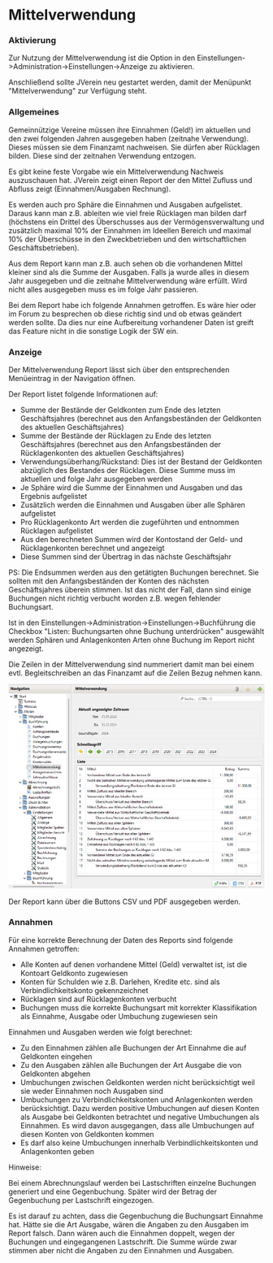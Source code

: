 # Mittelverwendung

### Aktivierung

Zur Nutzung der Mittelverwendung ist die Option in den Einstellungen->Administration->Einstellungen->Anzeige zu aktivieren.

Anschließend sollte JVerein neu gestartet werden, damit der Menüpunkt "Mittelverwendung" zur Verfügung steht.

### Allgemeines

Gemeinnützige Vereine müssen ihre Einnahmen (Geld!) im aktuellen und den zwei folgenden Jahren ausgegeben haben (zeitnahe Verwendung). Dieses müssen sie dem Finanzamt nachweisen. Sie dürfen aber Rücklagen bilden. Diese sind der zeitnahen Verwendung entzogen.

Es gibt keine feste Vorgabe wie ein Mittelverwendung Nachweis auszuschauen hat. JVerein zeigt einen Report der den Mittel Zufluss und Abfluss zeigt (Einnahmen/Ausgaben Rechnung).

Es werden auch pro Sphäre die Einnahmen und Ausgaben aufgelistet. Daraus kann man z.B. ableiten wie viel freie Rücklagen man bilden darf (höchstens ein Drittel des Überschusses aus der Vermögensverwaltung und zusätzlich maximal 10% der Einnahmen im Ideellen Bereich und maximal 10% der Überschüsse in den Zweckbetrieben und den wirtschaftlichen Geschäftsbetrieben).

Aus dem Report kann man z.B. auch sehen ob die vorhandenen Mittel kleiner sind als die Summe der Ausgaben. Falls ja wurde alles in diesem Jahr ausgegeben und die zeitnahe Mittelverwendung wäre erfüllt. Wird nicht alles ausgegeben muss es im folge Jahr passieren.

Bei dem Report habe ich folgende Annahmen getroffen. Es wäre hier oder im Forum zu besprechen ob diese richtig sind und ob etwas geändert werden sollte. Da dies nur eine Aufbereitung vorhandener Daten ist greift das Feature nicht in die sonstige Logik der SW ein.



### Anzeige

Der Mittelverwendung Report lässt sich über den entsprechenden Menüeintrag in der Navigation öffnen.

Der Report listet folgende Informationen auf:
* Summe der Bestände der Geldkonten zum Ende des letzten Geschäftsjahres (berechnet aus den Anfangsbeständen der Geldkonten des aktuellen Geschäftsjahres)
* Summe der Bestände der Rücklagen zu Ende des letzten Geschäftsjahres (berechnet aus den Anfangsbeständen der Rücklagenkonten  des aktuellen Geschäftsjahres)
* Verwendungsüberhang/Rückstand: Dies ist der Bestand der Geldkonten abzüglich des Bestandes der Rücklagen. Diese Summe muss im aktuellen und folge Jahr ausgegeben werden
* Je Sphäre wird die Summe der Einnahmen und Ausgaben und das Ergebnis aufgelistet
* Zusätzlich werden die Einnahmen und Ausgaben über alle Sphären aufgelistet
* Pro Rücklagenkonto Art werden die zugeführten und entnommen Rücklagen aufgelistet
* Aus den berechneten Summen wird der Kontostand der Geld- und Rücklagenkonten berechnet und angezeigt
* Diese Summen sind der Übertrag in das nächste Geschäftsjahr

PS: Die Endsummen werden aus den getätigten Buchungen berechnet. Sie sollten mit den Anfangsbeständen der Konten des nächsten Geschäftsjahres überein stimmen. Ist das nicht der Fall, dann sind einige Buchungen nicht richtig verbucht worden z.B. wegen fehlender Buchungsart.

Ist in den Einstellungen->Administration->Einstellungen->Buchführung die Checkbox "Listen: Buchungsarten ohne Buchung unterdrücken" ausgewählt werden Sphären und Anlagenkonten Arten ohne Buchung im Report nicht angezeigt.

Die Zeilen in der Mittelverwendung sind nummeriert damit man bei einem evtl. Begleitschreiben an das Finanzamt auf die Zeilen Bezug nehmen kann.

![](img/MittelverwendungListeView.png)

Der Report kann über die Buttons CSV und PDF ausgegeben werden.

### Annahmen

Für eine korrekte Berechnung der Daten des Reports sind folgende Annahmen getroffen:
* Alle Konten auf denen vorhandene Mittel (Geld) verwaltet ist, ist die Kontoart Geldkonto zugewiesen
* Konten für Schulden wie z.B. Darlehen, Kredite etc. sind als Verbindlichkeitskonto gekennzeichnet
* Rücklagen sind auf Rücklagenkonten verbucht
* Buchungen muss die korrekte Buchungsart mit korrekter Klassifikation als Einnahme, Ausgabe oder Umbuchung zugewiesen sein

Einnahmen und Ausgaben werden wie folgt berechnet:
* Zu den Einnahmen zählen alle Buchungen der Art Einnahme die auf Geldkonten eingehen
* Zu den Ausgaben zählen alle Buchungen der Art Ausgabe die von Geldkonten abgehen
* Umbuchungen zwischen Geldkonten werden nicht berücksichtigt weil sie weder Einnahmen noch Ausgaben sind
* Umbuchungen zu Verbindlichkeitskonten und Anlagenkonten werden berücksichtigt. Dazu werden positive Umbuchungen auf diesen Konten als Ausgabe bei Geldkonten betrachtet und negative Umbuchungen als Einnahmen. Es wird davon ausgegangen, dass alle Umbuchungen auf diesen Konten von Geldkonten kommen
* Es darf also keine Umbuchungen innerhalb Verbindlichkeitskonten und Anlagenkonten geben

Hinweise:

Bei einem Abrechnungslauf werden bei Lastschriften einzelne Buchungen generiert und eine Gegenbuchung. Später wird der Betrag der Gegenbuchung per Lastschrift eingezogen.

Es ist darauf zu achten, dass die Gegenbuchung die Buchungsart Einnahme hat. Hätte sie die Art Ausgabe, wären die Angaben zu den Ausgaben im Report falsch. Dann wären auch die Einnahmen doppelt, wegen der Buchungen und eingegangenen Lastschrift. Die Summe würde zwar stimmen aber nicht die Angaben zu den Einnahmen und Ausgaben.

